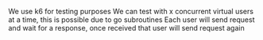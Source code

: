 We use k6 for testing purposes
We can test with x concurrent virtual users at a time, this is possible due to go subroutines
Each user will send request and wait for a response, once received that user will send request again

